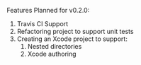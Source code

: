 Features Planned for v0.2.0:

  1. Travis CI Support
  2. Refactoring project to support unit tests
  3. Creating an Xcode project to support:
       1. Nested directories
	   2. Xcode authoring
	   
 